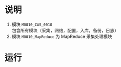 # 说明

1. 模块 `M0010_CAS_0010` 包含所有模块（采集，网络，配置，入库，备份，日志）
2. 模块 `M0010_MapReduce` 为 MapReduce 采集处理模块

# 运行

